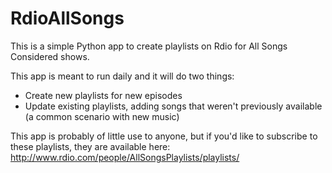 RdioAllSongs
=============

This is a simple Python app to create playlists on Rdio for All Songs Considered shows.

This app is meant to run daily and it will do two things:
  * Create new playlists for new episodes
  * Update existing playlists, adding songs that weren't previously available (a common scenario with new music)
  
This app is probably of little use to anyone, but if you'd like to subscribe to these playlists, they are available here: http://www.rdio.com/people/AllSongsPlaylists/playlists/
